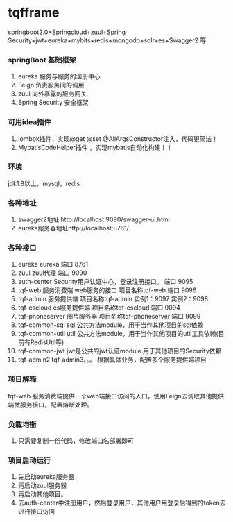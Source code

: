 # tqfframe
springboot2.0+Springcloud+zuul+Spring Security+jwt+eureka+mybits+redis+mongodb+solr+es+Swagger2 等

### springBoot 基础框架
1. eureka 服务与服务的注册中心
2. Feign 负责服务间的调用
3. zuul 向外暴露的服务网关
4. Spring Security 安全框架

### 可用idea插件
1. lombok插件，实现@get @set @AllArgsConstructor注入，代码更简洁！
2. MybatisCodeHelper插件 ，实现mybatis自动化构建！！

### 环境
jdk1.8以上，mysql，redis

### 各种地址
1. swagger2地址   http://localhost:9090/swagger-ui.html
1. eureka服务器地址http://localhost:8761/

### 各种接口
1. eureka                        eureka                                               端口 8761
2. zuul                          zuul代理                                             端口 9090 
3. auth-center                   Security用户认证中心，登录注册接口。                 端口 9095
4. tqf-web                       服务消费端   web服务的接口 项目名称tqf-web           端口 9096
5. tqf-admin                     服务提供端   项目名称tqf-admin                       实例1：9097 实例2：9098
6. tqf-escloud                   es服务提供端 项目名称tqf-escloud                     端口 9094   
7. tqf-phoneserver               图片服务器   项目名称tqf-phoneserver                 端口 9099 
8. tqf-common-sql  sql           公共方法module，用于当作其他项目的sql依赖
9. tqf-common-util util          公共方法module，用于当作其他项目的util工具依赖(目前有RedisUtil等)
10. tqf-common-jwt                jwt是公共的jwt认证module.用于其他项目的Security依赖
11. tqf-admin2 tqf-admin3。。。  根据具体业务，配置多个服务提供端项目

### 项目解释
tqf-web 服务消费端提供一个web端接口访问的入口，使用Feign去调取其他提供端微服务接口，配置熔断处理。

### 负载均衡
1. 只需要复制一份代码，修改端口名部署即可

### 项目启动运行
1. 先启动eureka服务器
2. 再启动zuul服务器
3. 再启动其他项目。
4. 去auth-center中注册用户，然后登录用户，其他用户用登录后得到的token去进行接口访问













